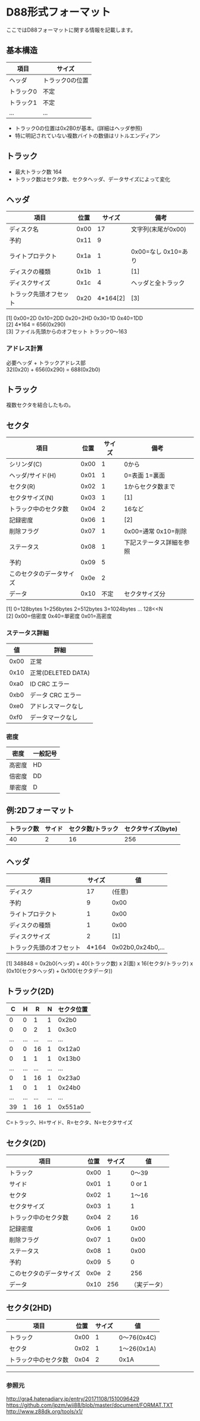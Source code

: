 
# D88形式フォーマット

ここではD88フォーマットに関する情報を記載します。

## 基本構造

|   項目    |     サイズ      |
| --------- | --------------- |
| ヘッダ    | トラック0の位置 |
| トラック0 | 不定            |
| トラック1 | 不定            |
| ...       | ...             |

* トラック0の位置は0x2B0が基本。(詳細はヘッダ参照)
* 特に明記されていない複数バイトの数値はリトルエンディアン

## トラック

* 最大トラック数 164
* トラック数はセクタ数、セクタヘッダ、データサイズによって変化

## ヘッダ

|          項目          | 位置 |  サイズ  |        備考         |
| ---------------------- | ---- | -------- | ------------------- |
| ディスク名             | 0x00 | 17       | 文字列(末尾が0x00)  |
| 予約                   | 0x11 | 9        |                     |
| ライトプロテクト       | 0x1a | 1        | 0x00=なし 0x10=あり |
| ディスクの種類         | 0x1b | 1        | [1]                 |
| ディスクサイズ         | 0x1c | 4        | ヘッダと全トラック  |
| トラック先頭オフセット | 0x20 | 4*164[2] | [3]                 |

[1] 0x00=2D 0x10=2DD 0x20=2HD 0x30=1D 0x40=1DD  
[2] 4*164 = 656(0x290)  
[3] ファイル先頭からのオフセット トラック0～163

### アドレス計算

必要ヘッダ + トラックアドレス部  
32(0x20) + 656(0x290) = 688(0x2b0)

## トラック

複数セクタを結合したもの。

## セクタ

| 項目                     | 位置 | サイズ | 備考                         |
|--------------------------|------|--------|------------------------------|
| シリンダ(C)              | 0x00 | 1      | 0から                        |
| ヘッダ/サイド(H)         | 0x01 | 1      | 0=表面 1=裏面                |
| セクタ(R)                | 0x02 | 1      | 1からセクタ数まで            |
| セクタサイズ(N)          | 0x03 | 1      | [1]                          |
| トラック中のセクタ数     | 0x04 | 2      | 16など                       |
| 記録密度                 | 0x06 | 1      | [2]                          |
| 削除フラグ               | 0x07 | 1      | 0x00=通常 0x10=削除          |
| ステータス               | 0x08 | 1      | 下記ステータス詳細を参照     |
| 予約                     | 0x09 | 5      |                              |
| このセクタのデータサイズ | 0x0e | 2      |                              |
| データ                   | 0x10 | 不定   | セクタサイズ分               |

[1] 0=128bytes 1=256bytes 2=512bytes 3=1024bytes ... 128<<N  
[2] 0x00=倍密度 0x40=単密度 0x01=高密度

### ステータス詳細

| 値   | 詳細               |
|------|--------------------|
| 0x00 | 正常               |
| 0x10 | 正常(DELETED DATA) |
| 0xa0 | ID CRC エラー      |
| 0xb0 | データ CRC エラー  |
| 0xe0 | アドレスマークなし |
| 0xf0 | データマークなし   |

### 密度

| 密度   | 一般記号 |
|--------|----------|
| 高密度 | HD       |
| 倍密度 | DD       |
| 単密度 | D        |


## 例:2Dフォーマット

| トラック数 | サイド | セクタ数/トラック | セクタサイズ(byte) |
|------------|--------|-------------------|--------------------|
| 40         | 2      | 16                | 256                |

## ヘッダ

| 項目                     | サイズ | 値                |
|--------------------------|--------|-------------------|
| ディスク                 | 17     | (任意)            |
| 予約                     | 9      | 0x00              |
| ライトプロテクト         | 1      | 0x00              |
| ディスクの種類           | 1      | 0x00              |
| ディスクサイズ           | 2      | [1]               |
| トラック先頭のオフセット | 4*164  | 0x02b0,0x24b0,... |

[1] 348848 = 0x2b0(ヘッダ) + 40(トラック数) x 2(面) x 16(セクタ/トラック) x (0x10(セクタヘッダ) + 0x100(セクタデータ))

## トラック(2D)

|  C  |  H  |  R  |  N  | セクタ位置 |
| --- | --- | --- | --- | ---------- |
| 0   | 0   | 1   | 1   | 0x2b0      |
| 0   | 0   | 2   | 1   | 0x3c0      |
| ... | ... | ... | ... | ...        |
| 0   | 0   | 16  | 1   | 0x12a0     |
| 0   | 1   | 1   | 1   | 0x13b0     |
| ... | ... | ... | ... | ...        |
| 0   | 1   | 16  | 1   | 0x23a0     |
| 1   | 0   | 1   | 1   | 0x24b0     |
| ... | ... | ... | ... | ...        |
| 39  | 1   | 16  | 1   | 0x551a0    |

C=トラック、H=サイド、R=セクタ、N=セクタサイズ

## セクタ(2D)

| 項目                     | 位置   | サイズ | 値          |
|--------------------------|--------|--------|-------------|
| トラック                 | 0x00   | 1      | 0〜39       |
| サイド                   | 0x01   | 1      | 0 or 1      |
| セクタ                   | 0x02   | 1      | 1〜16       |
| セクタサイズ             | 0x03   | 1      | 1           |
| トラック中のセクタ数     | 0x04   | 2      | 16          |
| 記録密度                 | 0x06   | 1      | 0x00        |
| 削除フラグ               | 0x07   | 1      | 0x00        |
| ステータス               | 0x08   | 1      | 0x00        |
| 予約                     | 0x09   | 5      | 0           |
| このセクタのデータサイズ | 0x0e   | 2      | 256         |
| データ                   | 0x10   | 256    |（実データ） |

## セクタ(2HD)

|         項目         | 位置 | サイズ |     値      |
| -------------------- | ---- | ------ | ----------- |
| トラック             | 0x00 | 1      | 0〜76(0x4C) |
| セクタ               | 0x02 | 1      | 1〜26(0x1A) |
| トラック中のセクタ数 | 0x04 | 2      | 0x1A        |

----------


### 参照元

http://gra4.hatenadiary.jp/entry/20171108/1510096429  
https://github.com/jpzm/wii88/blob/master/document/FORMAT.TXT  
http://www.z88dk.org/tools/x1/  
